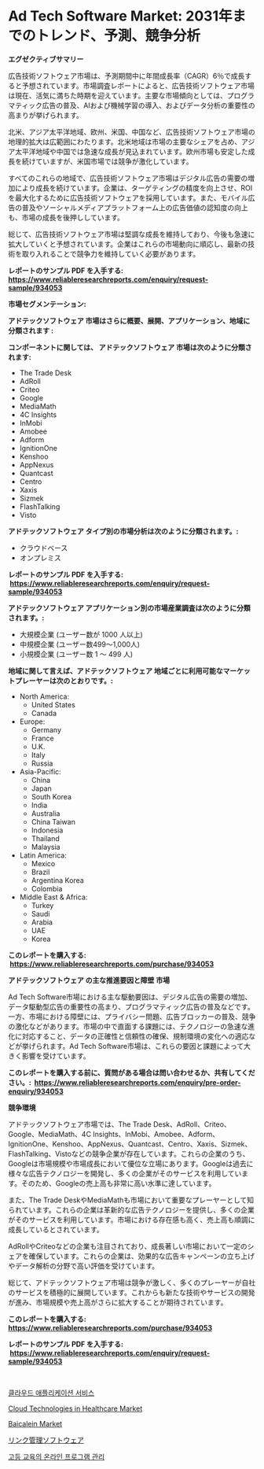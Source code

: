 <p><h1>Ad Tech Software Market: 2031年までのトレンド、予測、競争分析</h1></p><p><strong>エグゼクティブサマリー</strong></p>
<p><p>広告技術ソフトウェア市場は、予測期間中に年間成長率（CAGR）6％で成長すると予想されています。市場調査レポートによると、広告技術ソフトウェア市場は現在、活気に満ちた時期を迎えています。主要な市場傾向としては、プログラマティック広告の普及、AIおよび機械学習の導入、およびデータ分析の重要性の高まりが挙げられます。</p><p>北米、アジア太平洋地域、欧州、米国、中国など、広告技術ソフトウェア市場の地理的拡大は広範囲にわたります。北米地域は市場の主要なシェアを占め、アジア太平洋地域や中国では急速な成長が見込まれています。欧州市場も安定した成長を続けていますが、米国市場では競争が激化しています。</p><p>すべてのこれらの地域で、広告技術ソフトウェア市場はデジタル広告の需要の増加により成長を続けています。企業は、ターゲティングの精度を向上させ、ROIを最大化するために広告技術ソフトウェアを採用しています。また、モバイル広告の普及やソーシャルメディアプラットフォーム上の広告価値の認知度の向上も、市場の成長を後押ししています。</p><p>総じて、広告技術ソフトウェア市場は堅調な成長を維持しており、今後も急速に拡大していくと予想されています。企業はこれらの市場動向に順応し、最新の技術を取り入れることで競争力を維持していく必要があります。</p></p>
<p><strong>レポートのサンプル PDF を入手する: <a href="https://www.reliableresearchreports.com/enquiry/request-sample/934053">https://www.reliableresearchreports.com/enquiry/request-sample/934053</a></strong></p>
<p><strong>市場セグメンテーション:</strong></p>
<p><strong> アドテックソフトウェア 市場はさらに概要、展開、アプリケーション、地域に分類されます :</strong></p>
<p><strong>コンポーネントに関しては、 アドテックソフトウェア 市場は次のように分類されます: &nbsp;</strong></p>
<p><ul><li>The Trade Desk</li><li>AdRoll</li><li>Criteo</li><li>Google</li><li>MediaMath</li><li>4C Insights</li><li>InMobi</li><li>Amobee</li><li>Adform</li><li>IgnitionOne</li><li>Kenshoo</li><li>AppNexus</li><li>Quantcast</li><li>Centro</li><li>Xaxis</li><li>Sizmek</li><li>FlashTalking</li><li>Visto</li></ul></p>
<p><strong> アドテックソフトウェア タイプ別の市場分析は次のように分類されます。:</strong></p>
<p><ul><li>クラウドベース</li><li>オンプレミス</li></ul></p>
<p><strong>レポートのサンプル PDF を入手する: &nbsp;<a href="https://www.reliableresearchreports.com/enquiry/request-sample/934053">https://www.reliableresearchreports.com/enquiry/request-sample/934053</a></strong></p>
<p><strong> アドテックソフトウェア アプリケーション別の市場産業調査は次のように分類されます。:</strong></p>
<p><ul><li>大規模企業 (ユーザー数が 1000 人以上)</li><li>中規模企業 (ユーザー数499～1,000人)</li><li>小規模企業 (ユーザー数 1 ～ 499 人)</li></ul></p>
<p><strong>地域に関して言えば、アドテックソフトウェア 地域ごとに利用可能なマーケットプレーヤーは次のとおりです。:</strong></p>
<p><ul>
    <li>
        North America:
        <ul>
            <li>United States</li>
            <li>Canada</li>
        </ul>
    </li>
    <li>
        Europe:
        <ul>
            <li>Germany</li>
            <li>France</li>
            <li>U.K.</li>
            <li>Italy</li>
            <li>Russia</li>
        </ul>
    </li>
    <li>
        Asia-Pacific:
        <ul>
            <li>China</li>
            <li>Japan</li>
            <li>South Korea</li>
            <li>India</li>
            <li>Australia</li>
            <li>China Taiwan</li>
            <li>Indonesia</li>
            <li>Thailand</li>
            <li>Malaysia</li>
        </ul>
    </li>
    <li>
        Latin America:
        <ul>
            <li>Mexico</li>
            <li>Brazil</li>
            <li>Argentina Korea</li>
            <li>Colombia</li>
        </ul>
    </li>
    <li>
        Middle East & Africa:
        <ul>
            <li>Turkey</li>
            <li>Saudi</li>
            <li>Arabia</li>
            <li>UAE</li>
            <li>Korea</li>
        </ul>
    </li>
    </ul></p>
<p><strong>このレポートを購入する: &nbsp;<a href="https://www.reliableresearchreports.com/purchase/934053">https://www.reliableresearchreports.com/purchase/934053</a></strong></p>
<p><strong>アドテックソフトウェア の主な推進要因と障壁 市場</strong></p>
<p><p>Ad Tech Software市場における主な駆動要因は、デジタル広告の需要の増加、データ駆動型広告の重要性の高まり、プログラマティック広告の普及などです。一方、市場における障壁には、プライバシー問題、広告ブロッカーの普及、競争の激化などがあります。市場の中で直面する課題には、テクノロジーの急速な進化に対応すること、データの正確性と信頼性の確保、規制環境の変化への適応などが挙げられます。Ad Tech Software市場は、これらの要因と課題によって大きく影響を受けています。</p></p>
<p><strong>このレポートを購入する前に、質問がある場合は問い合わせるか、共有してください。:&nbsp; <a href="https://www.reliableresearchreports.com/enquiry/pre-order-enquiry/934053">https://www.reliableresearchreports.com/enquiry/pre-order-enquiry/934053</a></strong></p>
<p><strong>競争環境</strong></p>
<p><p>アドテックソフトウェア市場では、The Trade Desk、AdRoll、Criteo、Google、MediaMath、4C Insights、InMobi、Amobee、Adform、IgnitionOne、Kenshoo、AppNexus、Quantcast、Centro、Xaxis、Sizmek、FlashTalking、Vistoなどの競争企業が存在しています。これらの企業のうち、Googleは市場規模や市場成長において優位な立場にあります。Googleは過去に様々な広告テクノロジーを開発し、多くの企業がそのサービスを利用しています。そのため、Googleの売上高も非常に高い水準に達しています。</p><p>また、The Trade DeskやMediaMathも市場において重要なプレーヤーとして知られています。これらの企業は革新的な広告テクノロジーを提供し、多くの企業がそのサービスを利用しています。市場における存在感も高く、売上高も順調に成長しているとされています。</p><p>AdRollやCriteoなどの企業も注目されており、成長著しい市場において一定のシェアを確保しています。これらの企業は、効果的な広告キャンペーンの立ち上げやデータ解析の分野で高い評価を受けています。</p><p>総じて、アドテックソフトウェア市場は競争が激しく、多くのプレーヤーが自社のサービスを積極的に展開しています。これからも新たな技術やサービスの開発が進み、市場規模や売上高がさらに拡大することが期待されています。</p></p>
<p><strong>このレポートを購入する: &nbsp; <a href="https://www.reliableresearchreports.com/purchase/934053">https://www.reliableresearchreports.com/purchase/934053</a></strong></p>
<p><strong>レポートのサンプル PDF を入手する: &nbsp;<a href="https://www.reliableresearchreports.com/enquiry/request-sample/934053">https://www.reliableresearchreports.com/enquiry/request-sample/934053</a></strong><strong></strong></p>
<p>&nbsp;</p>
<p><p><a href="https://github.com/idcefvhkdut6/Market-Research-Report-List-1/blob/main/2459469184326.md">클라우드 애플리케이션 서비스</a></p><p><a href="https://issuu.com/reportprime-2/docs/cloud-technologies-in-healthcare-market-size-2030.">Cloud Technologies in Healthcare Market</a></p><p><a href="https://github.com/wusalecollins540tpqoz/Market-Research-Report-List-1/blob/main/baicalein-market.md">Baicalein Market</a></p><p><a href="https://github.com/ppmazlotr77499/Market-Research-Report-List-1/blob/main/5352160184297.md">リンク管理ソフトウェア</a></p><p><a href="https://github.com/vsap75a286l/Market-Research-Report-List-1/blob/main/5162993184327.md">고등 교육의 온라인 프로그램 관리</a></p></p>